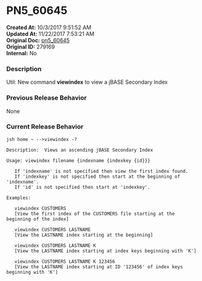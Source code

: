 # PN5_60645

**Created At:** 10/3/2017 9:51:52 AM  
**Updated At:** 11/22/2017 7:53:21 AM  
**Original Doc:** [pn5_60645](https://docs.jbase.com/36526-5-6-2-release-notes/pn5_60645)  
**Original ID:** 279169  
**Internal:** No  


### Description

Util: New command **viewindex** to view a jBASE Secondary Index



### Previous Release Behavior

None



### Current Release Behavior

```
jsh home ~ -->viewindex -?

Description:  Views an ascending jBASE Secondary Index

Usage: viewindex filename {indexname {indexkey {id}}}

   If 'indexname' is not specified then view the first index found.
   If 'indexkey' is not specified then start at the beginning of 'indexname'.
   If 'id' is not specified then start at 'indexkey'.

Examples:

   viewindex CUSTOMERS
   [View the first index of the CUSTOMERS file starting at the beginning of the index]

   viewindex CUSTOMERS LASTNAME
   [View the LASTNAME index starting at the beginning]

   viewindex CUSTOMERS LASTNAME K
   [View the LASTNAME index starting at index keys beginning with 'K']

   viewindex CUSTOMERS LASTNAME K 123456
   [View the LASTNAME index starting at ID '123456' of index keys beginning with 'K']
```
